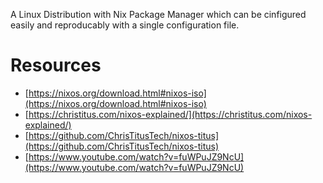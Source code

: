 A Linux Distribution with Nix Package Manager which can be cinfigured easily and reproducably with a single configuration file.

# Resources

- [https://nixos.org/download.html#nixos-iso](https://nixos.org/download.html#nixos-iso)
- [https://christitus.com/nixos-explained/](https://christitus.com/nixos-explained/)
- [https://github.com/ChrisTitusTech/nixos-titus](https://github.com/ChrisTitusTech/nixos-titus)
- [https://www.youtube.com/watch?v=fuWPuJZ9NcU](https://www.youtube.com/watch?v=fuWPuJZ9NcU)